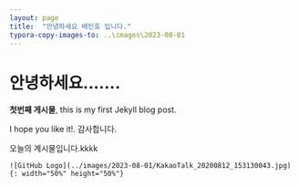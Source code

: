 ```yaml
---
layout: page
title:  "안녕하세요 배인효 입니다."
typora-copy-images-to: ..\images\2023-08-01
---
```


#  안녕하세요.......

**첫번째 게시물**, this is my first Jekyll blog post.

I hope you like it!. 감사합니다.



오늘의 계시물입니다.kkkk

```
![GitHub Logo](../images/2023-08-01/KakaoTalk_20200812_153130043.jpg){: width="50%" height="50%"}
```
